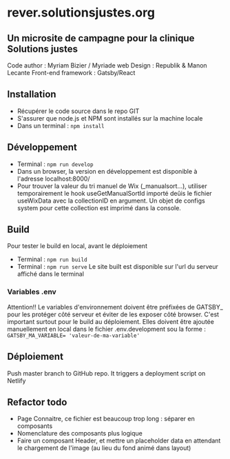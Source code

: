 # rever.solutionsjustes.org
## Un microsite de campagne pour la clinique Solutions justes
Code author : Myriam Bizier / Myriade web
Design : Republik & Manon Lecante
Front-end framework : Gatsby/React

## Installation
- Récupérer le code source dans le repo GIT
- S'assurer que node.js et NPM sont installés sur la machine locale
- Dans un terminal : `npm install`

## Développement
- Terminal : `npm run develop`
- Dans un browser, la version en développement est disponible à l'adresse localhost:8000/
- Pour trouver la valeur du tri manuel de Wix (_manualsort...), utiliser temporairement le hook useGetManualSortId importé deûis le fichier useWixData avec la collectionID en argument. Un objet de configs system pour cette collection est imprimé dans la console.

## Build
Pour tester le build en local, avant le déploiement
- Terminal : `npm run build`
- Terminal : `npm run serve`
Le site built est disponible sur l'url du serveur affiché dans le terminal

### Variables .env
Attention!!
Le variables d'environnement doivent être préfixées de GATSBY_ pour les protéger côté serveur et éviter de les exposer côté browser. C'est important surtout pour le build au déploiement. Elles doivent être ajoutée manuellement en local dans le fichier .env.development sou la forme :
`GATSBY_MA_VARIABLE= 'valeur-de-ma-variable'`

## Déploiement
Push master branch to GitHub repo. It triggers a deployment script on Netlify

## Refactor todo
- Page Connaitre, ce fichier est beaucoup trop long : séparer en composants
- Nomenclature des composants plus logique
- Faire un composant Header, et mettre un placeholder data en attendant le chargement de l'image (au lieu du fond animé dans layout)
